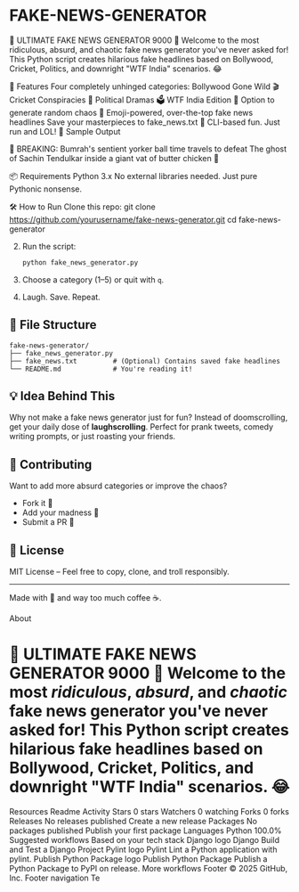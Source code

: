 # FAKE-NEWS-GENERATOR
🤪 ULTIMATE FAKE NEWS GENERATOR 9000 🤪
Welcome to the most ridiculous, absurd, and chaotic fake news generator you've never asked for! This Python script creates hilarious fake headlines based on Bollywood, Cricket, Politics, and downright "WTF India" scenarios. 😂

🚀 Features
Four completely unhinged categories:
Bollywood Gone Wild 🎬
Cricket Conspiracies 🏏
Political Dramas 🗳️
WTF India Edition 🤯
Option to generate random chaos 🎲
Emoji-powered, over-the-top fake news headlines
Save your masterpieces to fake_news.txt 💾
CLI-based fun. Just run and LOL!
📸 Sample Output

🤯 BREAKING: Bumrah's sentient yorker ball time travels to defeat The ghost of Sachin Tendulkar inside a giant vat of butter chicken 🤯

📦 Requirements
Python 3.x
No external libraries needed. Just pure Pythonic nonsense.

🛠️ How to Run
Clone this repo:
git clone https://github.com/yourusername/fake-news-generator.git
cd fake-news-generator

2. Run the script:

   ```bash
   python fake_news_generator.py
   ```

3. Choose a category (1–5) or quit with `q`.

4. Laugh. Save. Repeat.

## 📝 File Structure

```
fake-news-generator/
├── fake_news_generator.py
├── fake_news.txt         # (Optional) Contains saved fake headlines
└── README.md             # You're reading it!
```

## 💡 Idea Behind This

Why not make a fake news generator just for fun? Instead of doomscrolling, get your daily dose of **laughscrolling**. Perfect for prank tweets, comedy writing prompts, or just roasting your friends.

## 🤝 Contributing

Want to add more absurd categories or improve the chaos?

* Fork it 🍴
* Add your madness 🎨
* Submit a PR 🔧

## 📜 License

MIT License – Feel free to copy, clone, and troll responsibly.

---

Made with 🤪 and way too much coffee ☕.


About
# 🤪 ULTIMATE FAKE NEWS GENERATOR 9000 🤪 Welcome to the most *ridiculous*, *absurd*, and *chaotic* fake news generator you've never asked for! This Python script creates hilarious fake headlines based on Bollywood, Cricket, Politics, and downright "WTF India" scenarios. 😂

Resources
 Readme
 Activity
Stars
 0 stars
Watchers
 0 watching
Forks
 0 forks
Releases
No releases published
Create a new release
Packages
No packages published
Publish your first package
Languages
Python
100.0%
Suggested workflows
Based on your tech stack
Django logo
Django
Build and Test a Django Project
Pylint logo
Pylint
Lint a Python application with pylint.
Publish Python Package logo
Publish Python Package
Publish a Python Package to PyPI on release.
More workflows
Footer
© 2025 GitHub, Inc.
Footer navigation
Te
